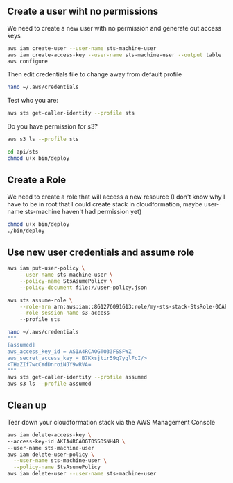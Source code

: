 ## Create a user wiht no permissions

We need to create a new user with no permission and generate out access keys
```sh
aws iam create-user --user-name sts-machine-user
aws iam create-access-key --user-name sts-machine-user --output table
aws configure
```
Then edit credentials file to change away from default profile
```sh
nano ~/.aws/credentials
```
Test who you are:
```sh
aws sts get-caller-identity --profile sts
```
Do you have permission for s3?
```sh
aws s3 ls --profile sts
```

```sh
cd api/sts
chmod u+x bin/deploy
```
## Create a Role

We need to create a role that will access a new resource
(I don't know why I have to be in root that I could create stack in cloudformation, maybe user-name sts-machine haven't had permission yet)
```sh
chmod u+x bin/deploy
./bin/deploy
```

## Use new user credentials and assume role

```sh
aws iam put-user-policy \
    --user-name sts-machine-user \
    --policy-name StsAsumePolicy \
    --policy-document file://user-policy.json
```

```sh
aws sts assume-role \
    --role-arn arn:aws:iam::861276091613:role/my-sts-stack-StsRole-0CAkBPX3ja8f \
    --role-session-name s3-access
    --profile sts
```
```sh
nano ~/.aws/credentials
"""
[assumed]
aws_access_key_id = ASIA4RCAOGTO33FSSFWZ 
aws_secret_access_key = B7Kksjtir59q7yglFcI/>
<THaZIf7wcCYdDnroiNJY9wRVA= 
"""
aws sts get-caller-identity --profile assumed
aws s3 ls --profile assumed
```
## Clean up

Tear down your cloudformation stack via the AWS Management Console

```sh
aws iam delete-access-key \
--access-key-id AKIA4RCAOGTOS5DSNH4B \
--user-name sts-machine-user
aws iam delete-user-policy \
  --user-name sts-machine-user \
  --policy-name StsAsumePolicy
aws iam delete-user --user-name sts-machine-user
```